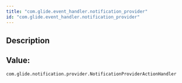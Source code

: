 ```yaml
---
title: "com.glide.event_handler.notification_provider"
id: "com.glide.event_handler.notification_provider"
---
```

## Description



## Value: 
```
com.glide.notification.provider.NotificationProviderActionHandler
		
```